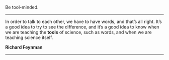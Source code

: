 Be tool-minded.

---

In order to talk to each other, we have to have words, and that’s all right. It’s a good idea to try to see the difference, and it’s a good idea to know when we are teaching the **tools** of science, such as words, and when we are teaching science itself.

**Richard Feynman**

---
